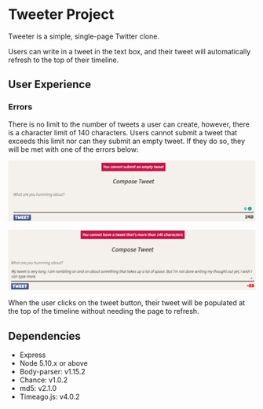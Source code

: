 # Tweeter Project

Tweeter is a simple, single-page Twitter clone.

Users can write in a tweet in the text box, and their tweet will automatically refresh to the top of their timeline. 

## User Experience

### **Errors**
There is no limit to the number of tweets a user can create, however, there is a character limit of 140 characters. Users cannot submit a tweet that exceeds this limit nor can they submit an empty tweet. If they do so, they will be met with one of the errors below:

![screenshot of user attempting to submit an empty tweet](images/emptyTweetError.png)

![screenshot of user attempting to submit a tweet that's too long](images/tweetTooLong.png)

When the user clicks on the tweet button, their tweet will be populated at the top of the timeline without needing the page to refresh. 

## Dependencies
- Express
- Node 5.10.x or above
- Body-parser: v1.15.2
- Chance: v1.0.2
- md5: v2.1.0
- Timeago.js: v4.0.2